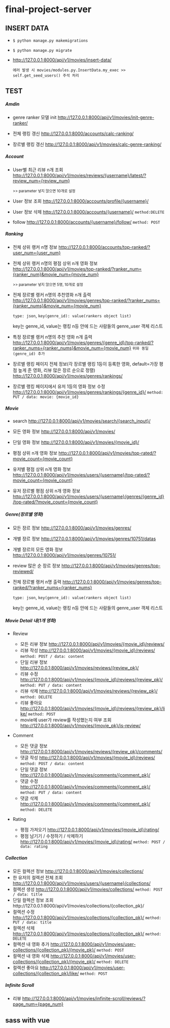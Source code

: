 # final-project-server



## INSERT DATA

- `$ python manage.py makemigrations`

- `$ python manage.py migrate`

- http://127.0.0.1:8000/api/v1/movies/insert-data/

  `에러 발생 시 movies/modules.py.InsertData.my_exec >> self.get_seed_users() 주석 처리`



## TEST

##### Amdin

- genre ranker 모델 init http://127.0.0.1:8000/api/v1/movies/init-genre-ranker/

- 전체 랭킹 갱신 http://127.0.0.1:8000/accounts/calc-ranking/

- 장르별 랭킹 갱신 http://127.0.0.1:8000/api/v1/movies/calc-genre-ranking/

  



##### Account

- User별 최근 리뷰 n개 조회 http://127.0.0.1:8000/api/v1/movies/reviews/{username}/latest/?review_num={review_num}

  <small>>> parameter 넣지 않으면 10개로 설정</small>

- User 정보 조회 http://127.0.0.1:8000/accounts/profile/{username}/

- User 정보 삭제 http://127.0.0.1:8000/accounts/{username}/ `method:DELETE`

- follow http://127.0.0.1:8000/accounts/{username}/follow/ `method: POST` 



##### Ranking

- 전체 상위 랭커 n명 정보 http://127.0.0.1:8000/accounts/top-ranked/?user_num={user_num}

- 전체 상위 랭커 n명의 평점 상위 n개 영화 정보 http://127.0.0.1:8000/api/v1/movies/top-ranked/?ranker_num={ranker_num}&movie_num={movie_num}

  <small>>> parameter 넣지 않으면 5명, 10개로 설정</small>

- 전체 장르별 랭커 n명의 추천영화 n개 출력 http://127.0.0.1:8000/api/v1/movies/genres/top-ranked/?ranker_nums={ranker_nums}&movie_num={movie_num}

  `type: json`, `key(genre_id): value(rankers object list)`

  key는 genre_id, value는 랭킹 n등 안에 드는 사람들의 genre_user 객체 리스트

- 특정 장르별 랭커 n명의 추천 영화 n개 출력 http://127.0.0.1:8000/api/v1/movies/genres/{genre_id}/top-ranked/?ranker_nums={ranker_nums}&movie_num={movie_num} `위와 동일(genre_id) 추가`

- 장르별 랭킹 페이지 전체 정보(각 장르별 랭킹 1등이 등록한 영화, default=가장 평점 높게 준 영화, 리뷰 많은 장르 순으로 정렬) http://127.0.0.1:8000/api/v1/movies/genres/rankings/

- 장르별 랭킹 페이지에서 유저 1등의 영화 정보 수정 http://127.0.0.1:8000/api/v1/movies/genres/rankings/{genre_id}/ `method: PUT / data: movie: {movie_id}`



##### Movie

- search http://127.0.0.1:8000/api/v1/movies/search/{search_input}/

- 모든 영화 정보 http://127.0.0.1:8000/api/v1/movies/
- 단일 영화 정보 http://127.0.0.1:8000/api/v1/movies/{movie_id}/
- 평점 상위 n개 영화 정보 http://127.0.0.1:8000/api/v1/movies/top-rated/?movie_count={movie_count}
- 유저별 평점 상위 n개 영화 정보 http://127.0.0.1:8000/api/v1/movies/users/{username}/top-rated/?movie_count={movie_count}
- 유저 장르별 평점 상위 n개 영화 정보 http://127.0.0.1:8000/api/v1/movies/users/{username}/genres/{genre_id}/top-rated/?movie_count={movie_count}



##### Genre(장르별 영화)

- 모든 장르 정보 http://127.0.0.1:8000/api/v1/movies/genres/
- 개별 장르 정보 http://127.0.0.1:8000/api/v1/movies/genres/10751/datas
- 개별 장르의 모든 영화 정보 http://127.0.0.1:8000/api/v1/movies/genres/10751/
- review 많은 순 장르 정보 http://127.0.0.1:8000/api/v1/movies/genres/top-reviewed/

- 전체 장르별 랭커 n명 출력 http://127.0.0.1:8000/api/v1/movies/genres/top-ranked/?ranker_nums={ranker_nums}

  `type: json`, `key(genre_id): value(rankers object list)`

  key는 genre_id, value는 랭킹 n등 안에 드는 사람들의 genre_user 객체 리스트


##### Movie Detail 내(1개 영화)

- Review
  - 모든 리뷰 정보 http://127.0.0.1:8000/api/v1/movies/{movie_id}/reviews/
  - 리뷰 작성 http://127.0.0.1:8000/api/v1/movies/{movie_id}/reviews/ `method: POST / data: content`
  - 단일 리뷰 정보 http://127.0.0.1:8000/api/v1/movies/reviews/{review_pk}/
  - 리뷰 수정 http://127.0.0.1:8000/api/v1/movies/{movie_id}/reviews/{review_pk}/ `method: PUT / data: content`
  - 리뷰 삭제 http://127.0.0.1:8000/api/v1/movies/reviews/{review_pk}/ `method: DELETE`
  - 리뷰 좋아요 http://127.0.0.1:8000/api/v1/movies/{movie_id}/reviews/{review_pk}/like/ `method: POST`
  - movie에 user가 review를 작성했는지 여부 조회 http://127.0.0.1:8000/api/v1/movies/{movie_pk}/is-review/ 
- Comment

  - 모든 댓글 정보 http://127.0.0.1:8000/api/v1/movies/reviews/{review_pk}/comments/
  - 댓글 작성 http://127.0.0.1:8000/api/v1/movies/{movie_id}/reviews/ `method: POST / data: content`
  - 단일 댓글 정보 http://127.0.0.1:8000/api/v1/movies/comments/{comment_pk}/
  - 댓글 수정 http://127.0.0.1:8000/api/v1/movies/comments/{comment_pk}/ `method: PUT / data: content`
  - 댓글 삭제 http://127.0.0.1:8000/api/v1/movies/comments/{comment_pk}/ `method: DELETE`
- Rating
  - 평점 가져오기 http://127.0.0.1:8000/api/v1/movies/{movie_id}/rating/
  - 평점 남기기 / 수정하기 / 삭제하기 http://127.0.0.1:8000/api/v1/movies/{movie_id}/rating/ `method: POST / data: rating`




##### Collection

- 모든 컬렉션 정보 http://127.0.0.1:8000/api/v1/movies/collections/
- 한 유저의 컬렉션 전체 조회 http://127.0.0.1:8000/api/v1/movies/users/{username}/collections/
- 컬렉션 생성 http://127.0.0.1:8000/api/v1/movies/collections/ `method: POST / data: title`
- 단일 컬렉션 정보 조회http://127.0.0.1:8000/api/v1/movies/collections/{collection_pk}/
- 컬렉션 수정 http://127.0.0.1:8000/api/v1/movies/collections/{collection_pk}/ `method: PUT / data: title`
- 컬렉션 삭제 http://127.0.0.1:8000/api/v1/movies/collections/{collection_pk}/ `method: DELETE`
- 컬렉션 내 영화 추가 http://127.0.0.1:8000/api/v1/movies/user-collections/{collection_pk}/{movie_pk}/ `method: POST`
- 컬렉션 내 영화 삭제 http://127.0.0.1:8000/api/v1/movies/user-collections/{collection_pk}/{movie_pk}/ `method: DELETE`
- 컬렉션 좋아요 http://127.0.0.1:8000/api/v1/movies/user-collections/{collection_pk}/like/ `method: POST`



##### Infinite Scroll

- 리뷰 http://127.0.0.1:8000/api/v1/movies/infinite-scroll/reviews/?page_num={page_num}





## sass with vue